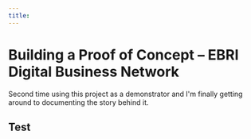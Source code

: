 ```yaml
---
title: 
---
```


# Building a Proof of Concept &ndash; EBRI Digital Business Network


Second time using this project as  a demonstrator and I'm finally getting around to documenting the story behind it.

## Test
